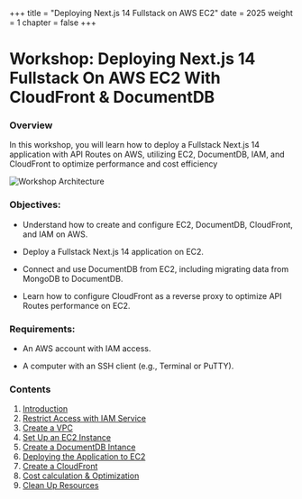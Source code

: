 +++
title = "Deploying Next.js 14 Fullstack on AWS EC2"
date = 2025
weight = 1
chapter = false
+++

# Workshop: Deploying Next.js 14 Fullstack On AWS EC2 With CloudFront & DocumentDB

### Overview

In this workshop, you will learn how to deploy a Fullstack Next.js 14 application with API Routes on AWS, utilizing EC2,
DocumentDB, IAM, and CloudFront to optimize performance and cost efficiency

![Workshop Architecture](/images/workshop_architecture.png)

### Objectives:

- Understand how to create and configure EC2, DocumentDB, CloudFront, and IAM on AWS.
- Deploy a Fullstack Next.js 14 application on EC2.

- Connect and use DocumentDB from EC2, including migrating data from MongoDB to DocumentDB.

- Learn how to configure CloudFront as a reverse proxy to optimize API Routes performance on EC2.

### Requirements:

- An AWS account with IAM access.

- A computer with an SSH client (e.g., Terminal or PuTTY).

### Contents

1. [Introduction](1-introduce/)
2. [Restrict Access with IAM Service](2-restrict-access/)
3. [Create a VPC](3-create-vpc-instance/)
4. [Set Up an EC2 Instance](4-create-ec2-instance/)
5. [Create a DocumentDB Intance](5-create-documentdb-instance/)
6. [Deploying the Application to EC2](6-deploy-the-application-to-ec2/)
7. [Create a CloudFront](7-create-cloudfront/)
8. [Cost calculation & Optimization](8-cost-calculation-optimization/)
9. [Clean Up Resources](9-clean-up/)